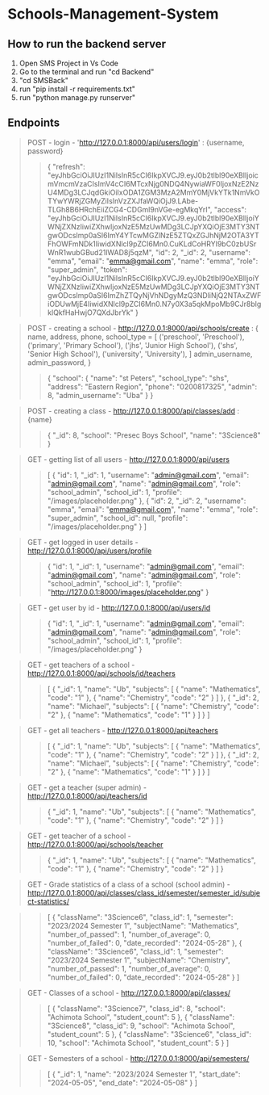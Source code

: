 # Schools-Management-System
## How to run the backend server
1. Open SMS Project in Vs Code
2. Go to the terminal and run "cd Backend"
3. "cd SMSBack"
4. run "pip install -r requirements.txt"
5. run "python manage.py runserver"

## Endpoints
> POST - login - 'http://127.0.0.1:8000/api/users/login' : {username, password}
>> {
    "refresh": "eyJhbGciOiJIUzI1NiIsInR5cCI6IkpXVCJ9.eyJ0b2tlbl90eXBlIjoicmVmcmVzaCIsImV4cCI6MTcxNjg0NDQ4NywiaWF0IjoxNzE2NzU4MDg3LCJqdGkiOiIxODA1ZGM3MzA2MmY0MjVkYTk1NmVkOTYwYWRjZGMyZiIsInVzZXJfaWQiOjJ9.LAbe-TLGh8B6HRchEiiZCG4-CDGml9nVGe-egMkqYrI",
    "access": "eyJhbGciOiJIUzI1NiIsInR5cCI6IkpXVCJ9.eyJ0b2tlbl90eXBlIjoiYWNjZXNzIiwiZXhwIjoxNzE5MzUwMDg3LCJpYXQiOjE3MTY3NTgwODcsImp0aSI6ImY4YTcwMGZlNzE5ZTQxZGJhNjM2OTA3YTFhOWFmNDk1IiwidXNlcl9pZCI6Mn0.CuKLdCoHRYI9bC0zbUSrWnR1wubGBud21lWAD8j5qzM",
    "id": 2,
    "_id": 2,
    "username": "emma",
    "email": "emma@gmail.com",
    "name": "emma",
    "role": "super_admin",
    "token": "eyJhbGciOiJIUzI1NiIsInR5cCI6IkpXVCJ9.eyJ0b2tlbl90eXBlIjoiYWNjZXNzIiwiZXhwIjoxNzE5MzUwMDg3LCJpYXQiOjE3MTY3NTgwODcsImp0aSI6ImZhZTQyNjVhNDgyMzQ3NDliNjQ2NTAxZWFiODUwMjE4IiwidXNlcl9pZCI6Mn0.N7y0X3a5qkMpoMb9CJr8blgklQkfHaHwjO7QXdJbrYk"
}

> POST - creating a school - http://127.0.0.1:8000/api/schools/create : {
        name, 
        address, 
        phone, 
        school_type =   [
                    ('preschool', 'Preschool'),
                    ('primary', 'Primary School'),
                    ('jhs', 'Junior High School'),
                    ('shs', 'Senior High School'),
                    ('university', 'University'),
                ]
        admin_username,
        admin_password,
    }
>> {
    "school": {
        "name": "st Peters",
        "school_type": "shs",
        "address": "Eastern Region",
        "phone": "0200817325",
        "admin": 8,
        "admin_username": "Uba"
    }
}

> POST - creating a class - http://127.0.0.1:8000/api/classes/add : {name}
>> {
    "_id": 8,
    "school": "Presec Boys School",
    "name": "3Science8"
}

> GET - getting list of all users - http://127.0.0.1:8000/api/users 
>> [
    {
        "id": 1,
        "_id": 1,
        "username": "admin@gmail.com",
        "email": "admin@gmail.com",
        "name": "admin@gmail.com",
        "role": "school_admin",
        "school_id": 1,
        "profile": "/images/placeholder.png"
    },
    {
        "id": 2,
        "_id": 2,
        "username": "emma",
        "email": "emma@gmail.com",
        "name": "emma",
        "role": "super_admin",
        "school_id": null,
        "profile": "/images/placeholder.png"
    }
]

> GET - get logged in user details - http://127.0.0.1:8000/api/users/profile
>> {
    "id": 1,
    "_id": 1,
    "username": "admin@gmail.com",
    "email": "admin@gmail.com",
    "name": "admin@gmail.com",
    "role": "school_admin",
    "school_id": 1,
    "profile": "http://127.0.0.1:8000/images/placeholder.png"
}

> GET - get user by id - http://127.0.0.1:8000/api/users/id 
>> {
        "id": 1,
        "_id": 1,
        "username": "admin@gmail.com",
        "email": "admin@gmail.com",
        "name": "admin@gmail.com",
        "role": "school_admin",
        "school_id": 1,
        "profile": "/images/placeholder.png"
    }

> GET - get teachers of a school - http://127.0.0.1:8000/api/schools/id/teachers 
>> [
    {
        "_id": 1,
        "name": "Ub",
        "subjects": [
            {
                "name": "Mathematics",
                "code": "1"
            },
            {
                "name": "Chemistry",
                "code": "2"
            }
        ]
    },
    {
        "_id": 2,
        "name": "Michael",
        "subjects": [
            {
                "name": "Chemistry",
                "code": "2"
            },
            {
                "name": "Mathematics",
                "code": "1"
            }
        ]
    }
]

> GET - get all teachers - http://127.0.0.1:8000/api/teachers
>> [
    {
        "_id": 1,
        "name": "Ub",
        "subjects": [
            {
                "name": "Mathematics",
                "code": "1"
            },
            {
                "name": "Chemistry",
                "code": "2"
            }
        ]
    },
    {
        "_id": 2,
        "name": "Michael",
        "subjects": [
            {
                "name": "Chemistry",
                "code": "2"
            },
            {
                "name": "Mathematics",
                "code": "1"
            }
        ]
    }
]

> GET - get a teacher (super admin) - http://127.0.0.1:8000/api/teachers/id
>> {
        "_id": 1,
        "name": "Ub",
        "subjects": [
            {
                "name": "Mathematics",
                "code": "1"
            },
            {
                "name": "Chemistry",
                "code": "2"
            }
        ]
    }

> GET - get teacher of a school - http://127.0.0.1:8000/api/schools/teacher
>>  {
        "_id": 1,
        "name": "Ub",
        "subjects": [
            {
                "name": "Mathematics",
                "code": "1"
            },
            {
                "name": "Chemistry",
                "code": "2"
            }
        ]
    }

> GET - Grade statistics of a class of a school (school admin) - http://127.0.0.1:8000/api/classes/class_id/semester/semester_id/subject-statistics/

>> [
    {
        "className": "3Science6",
        "class_id": 1,
        "semester": "2023/2024 Semester 1",
        "subjectName": "Mathematics",
        "number_of_passed": 1,
        "number_of_average": 0,
        "number_of_failed": 0,
        "date_recorded": "2024-05-28"
    },
    {
        "className": "3Science6",
        "class_id": 1,
        "semester": "2023/2024 Semester 1",
        "subjectName": "Chemistry",
        "number_of_passed": 1,
        "number_of_average": 0,
        "number_of_failed": 0,
        "date_recorded": "2024-05-28"
    }
]

> GET - Classes of a school - http://127.0.0.1:8000/api/classes/
>> [
    {
        "className": "3Science7",
        "class_id": 8,
        "school": "Achimota School",
        "student_count": 5
    },
    {
        "className": "3Science8",
        "class_id": 9,
        "school": "Achimota School",
        "student_count": 5
    },
    {
        "className": "3Science6",
        "class_id": 10,
        "school": "Achimota School",
        "student_count": 5
    }
]

> GET - Semesters of a school - http://127.0.0.1:8000/api/semesters/
>> [
    {
        "_id": 1,
        "name": "2023/2024 Semester 1",
        "start_date": "2024-05-05",
        "end_date": "2024-05-08"
    }
]